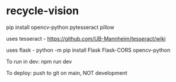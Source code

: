 # recycle-vision

pip install opencv-python pytesseract pillow

uses tesseract - https://github.com/UB-Mannheim/tesseract/wiki

uses flask  - python -m pip install Flask Flask-CORS opencv-python

To run in dev: npm run dev

To deploy: push to git on main, NOT development